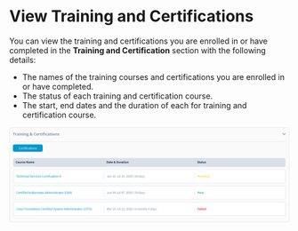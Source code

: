 # View Training and Certifications

You can view the training and certifications you are enrolled in or have completed in the **Training and Certification** section with the following details:

* The names of the training courses and certifications you are enrolled in or have completed.
* The status of each training and certification course.
* The start, end dates and the duration of each for training and certification course.

![Training &amp; Certifications](../.gitbook/assets/training.png)



